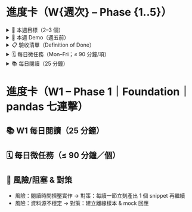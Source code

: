 # 進度卡（W{週次} – Phase {1..5}）

<details>
<summary>🎯 本週目標（2–3 個）</summary>

- 產出 7 支 pandas 資料處理腳本（爬蟲、CSV、API、清理、聚合、Join、時間序列）
- 建立最小專案骨架（pre-commit、lint、type check、pytest、資料夾結構）
- 設定 `/artifacts/w1/` 輸出並完成 README「Week 1」
</details>

<details>
<summary>🔬 本週 Demo（週五前）</summary>

- 連結：＿＿（GitHub PR／Demo 影片）
- 啟動指令：`make demo`（輸出存於 `/artifacts/w1/`）
</details>

<details>
<summary>📋 驗收清單（Definition of Done）</summary>

- [ ] 程式：logging/typing 完整；邊界測試 ≥ 2
- [ ] 測試：pytest ≥ 10；關鍵路徑覆蓋
- [ ] 文件：README（用途/啟動/故障排除）
- [ ] 可觀測：/healthz 或 metrics（處理量/延遲/失敗率）
- [ ] PR：Conventional Commits；CI 全綠

</details>

<details>
<summary>🗓️ 每日微任務（Mon–Fri；≤ 90 分鐘/項）</summary>

- **Mon**
  - 初始化 repo：`pre-commit`、`ruff/flake8`、`mypy`、`pytest`
  - 建立 `etl/`、`tests/`、`artifacts/w1/`、`Makefile`（`make test`／`make demo`）
  - README 骨架（專案目的、資料來源、執行方式）
- **Tue**
  - 腳本：CSV 清理（缺值/型別/標準化）
  - 腳本：資料品質檢查（schema/唯一性/值域）→ 生成 DQ 報告
  - 測試：極端值 & 空列案例；更新 README 範例
- **Wed**
  - 腳本：聚合（`groupby`）+ Join（`merge` 多鍵/外連）
  - 測試：重複鍵／空集合／編碼混亂
  - 中場檢視：砍掉非必要、調整工時與優先序
- **Thu**
  - 腳本：API 取數（`requests` + backoff 重試/超時/速率限制）
  - 祕密管理：`.env` + `python-dotenv`；失敗重試與錯誤回報
  - 日誌：JSON 格式（來源/延遲/狀態碼）
- **Fri**
  - 腳本：網頁爬蟲（`requests`/`bs4`；遵守 robots.txt，容錯解析）
  - 腳本：時間序列（`resample`、滾動窗口、時區/DST）
  - 產出：`/artifacts/w1/` 指標 CSV/圖表；錄 1 分鐘 Demo 影片並提交 PR
</details>

<details>
<summary>📚 每日閱讀（25 分鐘）</summary>

- **Mon｜專案骨架＋Python 基線**
  - 讀：《Effective Python》Ch.1–2（命名、函式參數、可迭代/生成器）
  - 看：logging/typing 快速指南（選你常用風格）
  - **最小產物**：把今天的 CSV 清理函式補上型別註記與 logger；加 1 個單元測試
- **Tue｜資料清理 & DQ**
  - 讀：Real Python pandas「缺值/型別/清理」章節
  - 看：pandas 官方 `astype`、`fillna`、`to_datetime` 小節
  - **最小產物**：在 `etl/clean_csv.py` 補 2 個極端值測試；輸出一份 DQ 報告樣例到 `/artifacts/w1/`
- **Wed｜聚合與 Join**
  - 讀：Real Python「`groupby`/`merge`」；理解多鍵、外連、去重
  - **最小產物**：為聚合/Join 腳本寫 2 個邊界測試（重複鍵、空集合）
- **Thu｜API 取數 & 祕密管理**
  - 讀：`requests` 超時與重試（backoff/Retry 範例）；`.env`/`python-dotenv` 使用
  - **最小產物**：把 API 金鑰移到 `.env`（已列入 `.gitignore`）；新增失敗重試與錯誤回報
- **Fri｜爬蟲 + 時間序列**
  - 讀：BeautifulSoup 快速上手；pandas 時間序列 `resample`/滾動窗口/時區
  - **最小產物**：時間序列腳本輸出日彙整到 `/artifacts/w1/`；錄 1 分鐘 demo 並附連結於 README
</details>

# 進度卡（W1 – Phase 1｜Foundation｜pandas 七連擊）



## 📚 W1 每日閱讀（25 分鐘）


## 🗓️ 每日微任務（≤ 90 分鐘／個）


## 🧱 風險/阻塞 & 對策
- 風險：閱讀時間擠壓實作 → 對策：每讀一節立刻產出 1 個 snippet 再繼續
- 風險：資料源不穩定 → 對策：建立離線樣本 & mock 回應